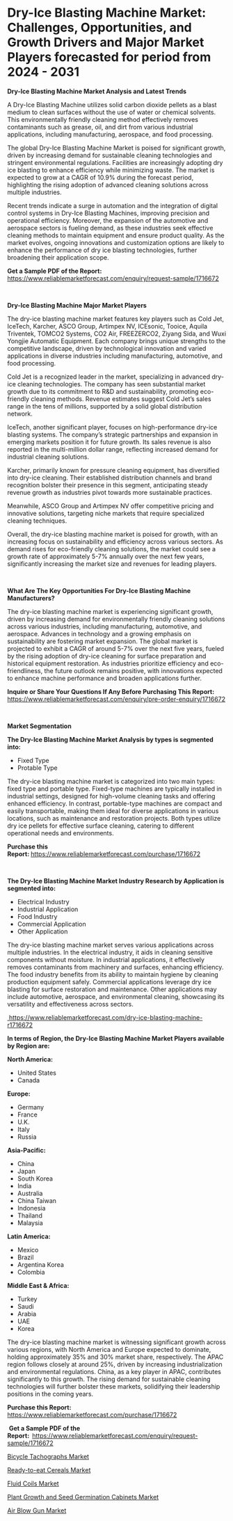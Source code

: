 <p><h1>Dry-Ice Blasting Machine Market: Challenges, Opportunities, and Growth Drivers and Major Market Players forecasted for period from 2024 - 2031</h1></p><p><strong>Dry-Ice Blasting Machine Market Analysis and Latest Trends</strong></p>
<p><p>A Dry-Ice Blasting Machine utilizes solid carbon dioxide pellets as a blast medium to clean surfaces without the use of water or chemical solvents. This environmentally friendly cleaning method effectively removes contaminants such as grease, oil, and dirt from various industrial applications, including manufacturing, aerospace, and food processing. </p><p>The global Dry-Ice Blasting Machine Market is poised for significant growth, driven by increasing demand for sustainable cleaning technologies and stringent environmental regulations. Facilities are increasingly adopting dry ice blasting to enhance efficiency while minimizing waste. The market is expected to grow at a CAGR of 10.9% during the forecast period, highlighting the rising adoption of advanced cleaning solutions across multiple industries.</p><p>Recent trends indicate a surge in automation and the integration of digital control systems in Dry-Ice Blasting Machines, improving precision and operational efficiency. Moreover, the expansion of the automotive and aerospace sectors is fueling demand, as these industries seek effective cleaning methods to maintain equipment and ensure product quality. As the market evolves, ongoing innovations and customization options are likely to enhance the performance of dry ice blasting technologies, further broadening their application scope.</p></p>
<p><strong>Get a Sample PDF of the Report:&nbsp;</strong> <a href="https://www.reliablemarketforecast.com/enquiry/request-sample/1716672?utm_campaign=1108&utm_medium=2&utm_source=Github&utm_content=ia&utm_term=10102024&utm_id=dry-ice-blasting-machine">https://www.reliablemarketforecast.com/enquiry/request-sample/1716672</a></p>
<p>&nbsp;</p>
<p><strong>Dry-Ice Blasting Machine Major Market Players</strong></p>
<p><p>The dry-ice blasting machine market features key players such as Cold Jet, IceTech, Karcher, ASCO Group, Artimpex NV, ICEsonic, Tooice, Aquila Triventek, TOMCO2 Systems, CO2 Air, FREEZERCO2, Ziyang Sida, and Wuxi Yongjie Automatic Equipment. Each company brings unique strengths to the competitive landscape, driven by technological innovation and varied applications in diverse industries including manufacturing, automotive, and food processing.</p><p>Cold Jet is a recognized leader in the market, specializing in advanced dry-ice cleaning technologies. The company has seen substantial market growth due to its commitment to R&D and sustainability, promoting eco-friendly cleaning methods. Revenue estimates suggest Cold Jet’s sales range in the tens of millions, supported by a solid global distribution network.</p><p>IceTech, another significant player, focuses on high-performance dry-ice blasting systems. The company’s strategic partnerships and expansion in emerging markets position it for future growth. Its sales revenue is also reported in the multi-million dollar range, reflecting increased demand for industrial cleaning solutions.</p><p>Karcher, primarily known for pressure cleaning equipment, has diversified into dry-ice cleaning. Their established distribution channels and brand recognition bolster their presence in this segment, anticipating steady revenue growth as industries pivot towards more sustainable practices.</p><p>Meanwhile, ASCO Group and Artimpex NV offer competitive pricing and innovative solutions, targeting niche markets that require specialized cleaning techniques. </p><p>Overall, the dry-ice blasting machine market is poised for growth, with an increasing focus on sustainability and efficiency across various sectors. As demand rises for eco-friendly cleaning solutions, the market could see a growth rate of approximately 5-7% annually over the next few years, significantly increasing the market size and revenues for leading players.</p></p>
<p>&nbsp;</p>
<p><strong>What Are The Key Opportunities For Dry-Ice Blasting Machine Manufacturers?</strong></p>
<p><p>The dry-ice blasting machine market is experiencing significant growth, driven by increasing demand for environmentally friendly cleaning solutions across various industries, including manufacturing, automotive, and aerospace. Advances in technology and a growing emphasis on sustainability are fostering market expansion. The global market is projected to exhibit a CAGR of around 5-7% over the next five years, fueled by the rising adoption of dry-ice cleaning for surface preparation and historical equipment restoration. As industries prioritize efficiency and eco-friendliness, the future outlook remains positive, with innovations expected to enhance machine performance and broaden applications further.</p></p>
<p><strong>Inquire or Share Your Questions If Any Before Purchasing This Report:</strong> <a href="https://www.reliablemarketforecast.com/enquiry/pre-order-enquiry/1716672?utm_campaign=1108&utm_medium=2&utm_source=Github&utm_content=ia&utm_term=10102024&utm_id=dry-ice-blasting-machine">https://www.reliablemarketforecast.com/enquiry/pre-order-enquiry/1716672</a></p>
<p>&nbsp;</p>
<p><strong>Market Segmentation</strong></p>
<p><strong>The Dry-Ice Blasting Machine Market Analysis by types is segmented into:</strong></p>
<p><ul><li>Fixed Type</li><li>Protable Type</li></ul></p>
<p><p>The dry-ice blasting machine market is categorized into two main types: fixed type and portable type. Fixed-type machines are typically installed in industrial settings, designed for high-volume cleaning tasks and offering enhanced efficiency. In contrast, portable-type machines are compact and easily transportable, making them ideal for diverse applications in various locations, such as maintenance and restoration projects. Both types utilize dry ice pellets for effective surface cleaning, catering to different operational needs and environments.</p></p>
<p><strong>Purchase this Report:&nbsp;</strong><a href="https://www.reliablemarketforecast.com/purchase/1716672?utm_campaign=1108&utm_medium=2&utm_source=Github&utm_content=ia&utm_term=10102024&utm_id=dry-ice-blasting-machine">https://www.reliablemarketforecast.com/purchase/1716672</a></p>
<p>&nbsp;</p>
<p><strong>The Dry-Ice Blasting Machine Market Industry Research by Application is segmented into:</strong></p>
<p><ul><li>Electrical Industry</li><li>Industrial Application</li><li>Food Industry</li><li>Commercial Application</li><li>Other Application</li></ul></p>
<p><p>The dry-ice blasting machine market serves various applications across multiple industries. In the electrical industry, it aids in cleaning sensitive components without moisture. In industrial applications, it effectively removes contaminants from machinery and surfaces, enhancing efficiency. The food industry benefits from its ability to maintain hygiene by cleaning production equipment safely. Commercial applications leverage dry ice blasting for surface restoration and maintenance. Other applications may include automotive, aerospace, and environmental cleaning, showcasing its versatility and effectiveness across sectors.</p></p>
<p><a href="https://www.reliablemarketforecast.com/dry-ice-blasting-machine-r1716672?utm_campaign=1108&utm_medium=2&utm_source=Github&utm_content=ia&utm_term=10102024&utm_id=dry-ice-blasting-machine">&nbsp;https://www.reliablemarketforecast.com/dry-ice-blasting-machine-r1716672</a></p>
<p><strong>In terms of Region, the Dry-Ice Blasting Machine Market Players available by Region are:</strong></p>
<p>
    <p> <strong> North America: </strong>
        <ul>
            <li>United States</li>
            <li>Canada</li>
        </ul>
        </p> 
    <p> <strong> Europe: </strong>
        <ul>
            <li>Germany</li>
            <li>France</li>
            <li>U.K.</li>
            <li>Italy</li>
            <li>Russia</li>
        </ul>
        </p> 
    <p> <strong> Asia-Pacific: </strong>
        <ul>
            <li>China</li>
            <li>Japan</li>
            <li>South Korea</li>
            <li>India</li>
            <li>Australia</li>
            <li>China Taiwan</li>
            <li>Indonesia</li>
            <li>Thailand</li>
            <li>Malaysia</li>
        </ul>
        </p> 
    <p> <strong> Latin America: </strong>
        <ul>
            <li>Mexico</li>
            <li>Brazil</li>
            <li>Argentina Korea</li>
            <li>Colombia</li>
        </ul>
        </p> 
    <p> <strong> Middle East & Africa: </strong>
        <ul>
            <li>Turkey</li>
            <li>Saudi</li>
            <li>Arabia</li>
            <li>UAE</li>
            <li>Korea</li>
        </ul>
    </p>
    </p>
<p><p>The dry-ice blasting machine market is witnessing significant growth across various regions, with North America and Europe expected to dominate, holding approximately 35% and 30% market share, respectively. The APAC region follows closely at around 25%, driven by increasing industrialization and environmental regulations. China, as a key player in APAC, contributes significantly to this growth. The rising demand for sustainable cleaning technologies will further bolster these markets, solidifying their leadership positions in the coming years.</p></p>
<p><strong>Purchase this Report: </strong><a href="https://www.reliablemarketforecast.com/purchase/1716672?utm_campaign=1108&utm_medium=2&utm_source=Github&utm_content=ia&utm_term=10102024&utm_id=dry-ice-blasting-machine">https://www.reliablemarketforecast.com/purchase/1716672</a></p>
<p>&nbsp;<strong>Get a Sample PDF of the Report:&nbsp;&nbsp;</strong><a href="https://www.reliablemarketforecast.com/enquiry/request-sample/1716672?utm_campaign=1108&utm_medium=2&utm_source=Github&utm_content=ia&utm_term=10102024&utm_id=dry-ice-blasting-machine">https://www.reliablemarketforecast.com/enquiry/request-sample/1716672</a></p>
<p><strong></strong></p>
<p><p><a href="https://www.linkedin.com/pulse/bicycle-tachographs-market-opportunities-emerging-global-mugjf?utm_campaign=1108&utm_medium=2&utm_source=Github&utm_content=ia&utm_term=10102024&utm_id=dry-ice-blasting-machine">Bicycle Tachographs Market</a></p><p><a href="https://issuu.com/reportprime-2/docs/ready-to-eat-cereals-market-size-20_a74fe88e5119b8?utm_campaign=1108&utm_medium=2&utm_source=Github&utm_content=ia&utm_term=10102024&utm_id=dry-ice-blasting-machine">Ready-to-eat Cereals Market</a></p><p><a href="https://github.com/rozh43oreder/Market-Research-Report-List-1/blob/main/fluid-coils-market.md?utm_campaign=1108&utm_medium=2&utm_source=Github&utm_content=ia&utm_term=10102024&utm_id=dry-ice-blasting-machine">Fluid Coils Market</a></p><p><a href="https://www.linkedin.com/pulse/booming-plant-growth-seed-germination-cabinets-market-sector-aqhpf?utm_campaign=1108&utm_medium=2&utm_source=Github&utm_content=ia&utm_term=10102024&utm_id=dry-ice-blasting-machine">Plant Growth and Seed Germination Cabinets Market</a></p><p><a href="https://github.com/liz10hnbracht/Market-Research-Report-List-1/blob/main/air-blow-gun-market.md?utm_campaign=1108&utm_medium=2&utm_source=Github&utm_content=ia&utm_term=10102024&utm_id=dry-ice-blasting-machine">Air Blow Gun Market</a></p></p>